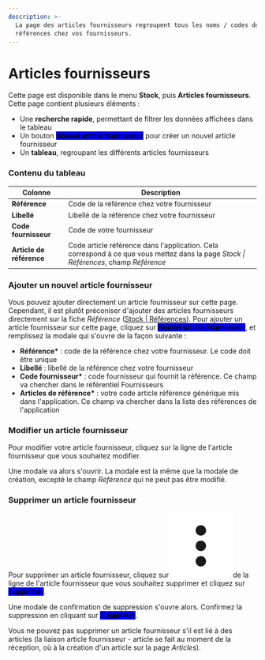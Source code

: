 ```yaml
---
description: >-
  La page des articles fournisseurs regroupent tous les noms / codes des
  références chez vos fournisseurs.
---
```


# Articles fournisseurs

Cette page est disponible dans le menu **Stock**, puis **Articles fournisseurs**. Cette page contient plusieurs éléments :&#x20;

* Une **recherche rapide**, permettant de filtrer les données affichées dans le tableau
* Un bouton <mark style="background-color:blue;">**Nouvel article fournisseur**</mark> pour créer un nouvel article fournisseur
* Un **tableau**, regroupant les différents articles fournisseurs

### Contenu du tableau

| Colonne                  | Description                                                                                                                           |
| ------------------------ | ------------------------------------------------------------------------------------------------------------------------------------- |
| **Référence**            | Code de la référence chez votre fournisseur                                                                                           |
| **Libellé**              | Libellé de la référence chez votre fournisseur                                                                                        |
| **Code fournisseur**     | Code de votre fournisseur                                                                                                             |
| **Article de référence** | Code article référence dans l'application. Cela correspond à ce que vous mettez dans la page _Stock \| Références_, champ _Référence_ |

### Ajouter un nouvel article fournisseur

Vous pouvez ajouter directement un article fournisseur sur cette page. Cependant, il est plutôt préconiser d'ajouter des articles fournisseurs directement sur la fiche _Référence_ ([Stock | Références](references.md)). Pour ajouter un article fournisseur sur cette page, cliquez sur <mark style="background-color:blue;">**Nouvel article fournisseur**</mark>, et remplissez la modale qui s'ouvre de la façon suivante :&#x20;

* **Référence\*** : code de la référence chez votre fournisseur. Le code doit être unique
* **Libellé** : libellé de la référence chez votre fournisseur
* **Code fournisseur\*** : code fournisseur qui fournit la référence. Ce champ va chercher dans le référentiel Fournisseurs
* **Articles de référence\*** : votre code article référence générique mis dans l'application. Ce champ va chercher dans la liste des références de l'application

### Modifier un article fournisseur

Pour modifier votre article fournisseur, cliquez sur la ligne de l'article fournisseur que vous souhaitez modifier.&#x20;

Une modale va alors s'ouvrir. La modale est la même que la modale de création, excepté le champ _Référence_ qui ne peut pas être modifié.&#x20;

### Supprimer un article fournisseur

Pour supprimer un article fournisseur, cliquez sur<img src="../../.gitbook/assets/3points" alt="" data-size="line">de la ligne de l'article fournisseur que vous souhaitez supprimer et cliquez sur <mark style="background-color:blue;">**Supprimer**</mark>.

Une modale de confirmation de suppression s'ouvre alors. Confirmez la suppression en cliquant sur <mark style="background-color:blue;">**Supprimer**</mark>.&#x20;

Vous ne pouvez pas supprimer un article fournisseur s'il est lié à des articles (la liaison article fournisseur - article se fait au moment de la réception, où à la création d'un article sur la page _Articles_).&#x20;
